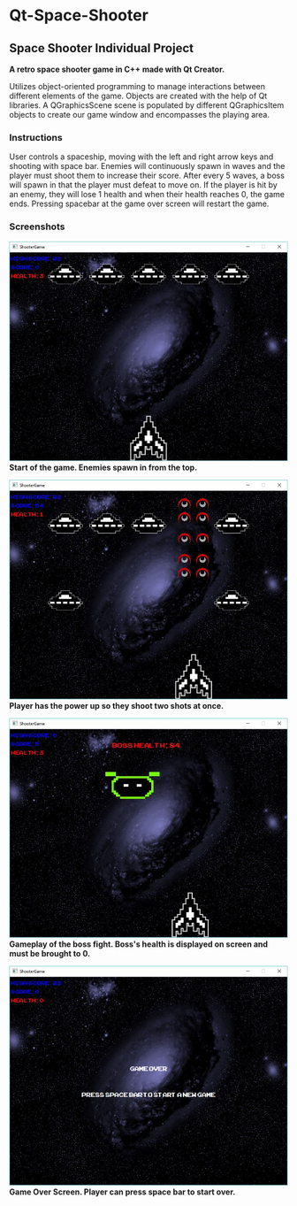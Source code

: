 # Qt-Space-Shooter

## Space Shooter Individual Project
**A retro space shooter game in C++ made with Qt Creator.**

Utilizes object-oriented programming to manage interactions between different elements of the game. Objects are created with the help of Qt libraries. A QGraphicsScene scene is populated by different QGraphicsItem objects to create our game window and encompasses the playing area.

### Instructions ###
User controls a spaceship, moving with the left and right arrow keys and shooting with space bar. Enemies will continuously spawn in waves and the player must shoot them to increase their score. After every 5 waves, a boss will spawn in that the player must defeat to move on. If the player is hit by an enemy, they will lose 1 health and when their health reaches 0, the game ends. Pressing spacebar at the game over screen will restart the game.


### Screenshots ###
![Image1](Screenshots/GameStart.JPG)<br>
**Start of the game. Enemies spawn in from the top.**

![Image2](Screenshots/PowerUpShots.JPG)<br>
**Player has the power up so they shoot two shots at once.**

![Image3](Screenshots/BossFight.JPG)<br>
**Gameplay of the boss fight. Boss's health is displayed on screen and must be brought to 0.**

![Image4](Screenshots/GameOverScreen.JPG)<br>
**Game Over Screen. Player can press space bar to start over.** 

